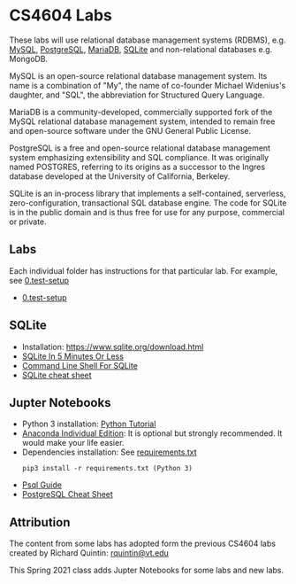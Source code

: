 # CS4604 Labs
These labs will use relational database management systems (RDBMS), e.g. [MySQL](https://www.mysql.com/), [PostgreSQL](https://www.postgresql.org/), [MariaDB](https://mariadb.org/), [SQLite](https://www.sqlite.org/index.html) and non-relational databases e.g. MongoDB.

MySQL is an open-source relational database management system. Its name is a combination of "My", the name of co-founder Michael Widenius's daughter, and "SQL", the abbreviation for Structured Query Language.

MariaDB is a community-developed, commercially supported fork of the MySQL relational database management system, intended to remain free and open-source software under the GNU General Public License.

PostgreSQL is a free and open-source relational database management system emphasizing extensibility and SQL compliance. It was originally named POSTGRES, referring to its origins as a successor to the Ingres database developed at the University of California, Berkeley.

SQLite is an in-process library that implements a self-contained, serverless, zero-configuration, transactional SQL database engine. The code for SQLite is in the public domain and is thus free for use for any purpose, commercial or private. 

## Labs

Each individual folder has instructions for that particular lab. For example, see [0.test-setup](0.test-setup)
* [0.test-setup](0.test-setup/)

## SQLite
* Installation: https://www.sqlite.org/download.html
* [SQLite In 5 Minutes Or Less](https://www.sqlite.org/quickstart.html)
* [Command Line Shell For SQLite](https://sqlite.org/cli.html#:~:text=Terminate%20the%20sqlite3%20program%20by,a%20long%2Drunning%20SQL%20statement.)
* [SQLite cheat sheet](docs/sql-sqlite-commands-cheat-sheet.pdf)

## Jupter Notebooks
* Python 3 installation: [Python Tutorial](https://github.com/VTCourses/Python_tutorial)
* [Anaconda Individual Edition](https://www.anaconda.com/products/individual): It is optional but strongly recommended. It would make your life easier.
* Dependencies installation: See [requirements.txt](requirements.txt)
	```
	pip3 install -r requirements.txt (Python 3)
	```
* [Psql Guide](http://postgresguide.com/utilities/psql.html)
* [PostgreSQL Cheat Sheet](docs/PostgreSQL-Cheat-Sheet.pdf)


## Attribution

The content from some labs has adopted form the previous CS4604 labs created by Richard Quintin: rquintin@vt.edu 

This Spring 2021 class adds Jupter Notebooks for some labs and new labs.